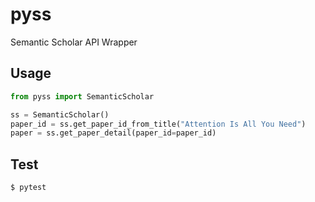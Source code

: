# pyss

Semantic Scholar API Wrapper

## Usage

```python
from pyss import SemanticScholar

ss = SemanticScholar()
paper_id = ss.get_paper_id_from_title("Attention Is All You Need")
paper = ss.get_paper_detail(paper_id=paper_id)
```

## Test

```bash
$ pytest
```